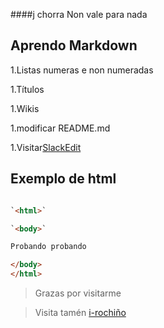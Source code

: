 ####j   chorra
Non vale para nada


## Aprendo Markdown

1.Listas numeras e non numeradas


1.Títulos

1.Wikis

1.modificar README.md

1.Visitar[SlackEdit](https://stackedit.io/)


## Exemplo de html
```html

`<html>`

`<body>`

Probando probando

</body>
</html>
```

> Grazas por visitarme

> Visita tamén [i-rochiño](https://irocho.wordpress.com/)
